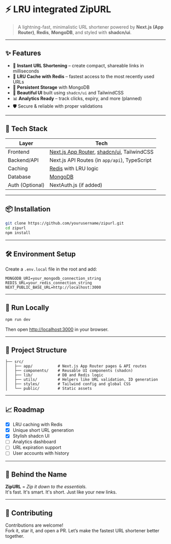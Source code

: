 # ⚡ LRU integrated ZipURL 

> A lightning-fast, minimalistic URL shortener powered by **Next.js (App Router)**, **Redis**, **MongoDB**, and styled with **shadcn/ui**.

---

## ✨ Features

- 🔗 **Instant URL Shortening** – create compact, shareable links in milliseconds  
- 🧠 **LRU Cache with Redis** – fastest access to the most recently used URLs  
- 💾 **Persistent Storage** with MongoDB  
- 🧼 **Beautiful UI** built using `shadcn/ui` and TailwindCSS  
- 📊 **Analytics Ready** – track clicks, expiry, and more (planned)  
- 🛡️ Secure & reliable with proper validations  

---

## 🚀 Tech Stack

| Layer          | Tech                                                |
|----------------|-----------------------------------------------------|
| Frontend       | [Next.js App Router](https://nextjs.org/docs/app), [shadcn/ui](https://ui.shadcn.com), TailwindCSS |
| Backend/API    | Next.js API Routes (in `app/api`), TypeScript       |
| Caching        | [Redis](https://redis.io/) with LRU logic           |
| Database       | [MongoDB](https://www.mongodb.com)                  |
| Auth (Optional)| NextAuth.js (if added)                               |

---

## 📦 Installation

```bash
git clone https://github.com/yourusername/zipurl.git
cd zipurl
npm install
```

---

## 🛠️ Environment Setup

Create a `.env.local` file in the root and add:

```env
MONGODB_URI=your_mongodb_connection_string
REDIS_URL=your_redis_connection_string
NEXT_PUBLIC_BASE_URL=http://localhost:3000
```

---

## 🧪 Run Locally

```bash
npm run dev
```

Then open [http://localhost:3000](http://localhost:3000) in your browser.

---

## 📂 Project Structure

```
├── src/
│   ├── app/           # Next.js App Router pages & API routes
│   ├── components/    # Reusable UI components (shadcn)
│   ├── lib/           # DB and Redis logic
│   ├── utils/         # Helpers like URL validation, ID generation
│   ├── styles/        # Tailwind config and global CSS
│   └── public/        # Static assets
```

---

## 📈 Roadmap

- [x] LRU caching with Redis  
- [x] Unique short URL generation  
- [x] Stylish shadcn UI  
- [ ] Analytics dashboard  
- [ ] URL expiration support  
- [ ] User accounts with history  

---

## 🧠 Behind the Name

**ZipURL** = _Zip it down to the essentials._  
It's fast. It's smart. It's short. Just like your new links.

---

## 🤝 Contributing

Contributions are welcome!  
Fork it, star it, and open a PR. Let’s make the fastest URL shortener better together.
